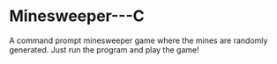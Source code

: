 # Minesweeper---C
A command prompt minesweeper game where the mines are randomly generated. Just run the program and play the game!
